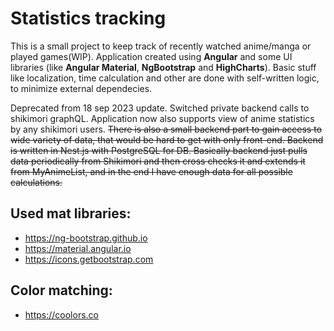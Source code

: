 # Statistics tracking
This is a small project to keep track of recently watched anime/manga or played games(WIP). Application created using **Angular** and some UI libraries (like **Angular Material**, **NgBootstrap** and **HighCharts**). Basic stuff like localization, time calculation and other are done with self-written logic, to minimize external dependecies.

Deprecated from 18 sep 2023 update. Switched private backend calls to shikimori graphQL. Application now also supports view of anime statistics by any shikimori users.
~~There is also a small backend part to gain access to wide variety of data, that would be hard to get with only front-end. Backend is written in Nest.js with PostgreSQL for DB. Basically backend just pulls data periodically from Shikimori and then cross checks it and extends it from MyAnimeList, and in the end I have enough data for all possible calculations.~~

## Used mat libraries:
- https://ng-bootstrap.github.io
- https://material.angular.io
- https://icons.getbootstrap.com
## Color matching:
- https://coolors.co
